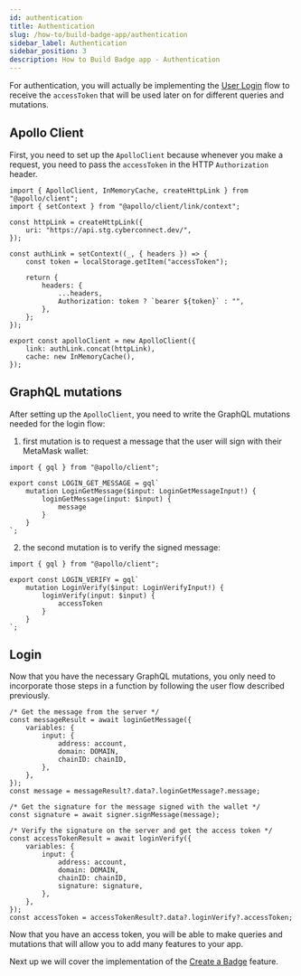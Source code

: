 ```yaml
---
id: authentication
title: Authentication
slug: /how-to/build-badge-app/authentication
sidebar_label: Authentication
sidebar_position: 3
description: How to Build Badge app - Authentication
---
```


For authentication, you will actually be implementing the [User Login](/guides/authentication/user-login) flow to receive the `accessToken` that will be used later on for different queries and mutations.

## Apollo Client

First, you need to set up the `ApolloClient` because whenever you make a request, you need to pass the `accessToken` in the HTTP `Authorization` header.

```tsx title="apollo/index.tsx"
import { ApolloClient, InMemoryCache, createHttpLink } from "@apollo/client";
import { setContext } from "@apollo/client/link/context";

const httpLink = createHttpLink({
    uri: "https://api.stg.cyberconnect.dev/",
});

const authLink = setContext((_, { headers }) => {
    const token = localStorage.getItem("accessToken");

    return {
        headers: {
            ...headers,
            Authorization: token ? `bearer ${token}` : "",
        },
    };
});

export const apolloClient = new ApolloClient({
    link: authLink.concat(httpLink),
    cache: new InMemoryCache(),
});
```

## GraphQL mutations

After setting up the `ApolloClient`, you need to write the GraphQL mutations needed for the login flow:

1. first mutation is to request a message that the user will sign with their MetaMask wallet:

```tsx title="graphql/LoginGetMessage.ts"
import { gql } from "@apollo/client";

export const LOGIN_GET_MESSAGE = gql`
    mutation LoginGetMessage($input: LoginGetMessageInput!) {
        loginGetMessage(input: $input) {
            message
        }
    }
`;
```

2. the second mutation is to verify the signed message:

```tsx title="graphql/LoginVerify.ts"
import { gql } from "@apollo/client";

export const LOGIN_VERIFY = gql`
    mutation LoginVerify($input: LoginVerifyInput!) {
        loginVerify(input: $input) {
            accessToken
        }
    }
`;
```

## Login

Now that you have the necessary GraphQL mutations, you only need to incorporate those steps in a function by following the user flow described previously.

```tsx title="components/SigninBtn.tsx"
/* Get the message from the server */
const messageResult = await loginGetMessage({
    variables: {
        input: {
            address: account,
            domain: DOMAIN,
            chainID: chainID,
        },
    },
});
const message = messageResult?.data?.loginGetMessage?.message;

/* Get the signature for the message signed with the wallet */
const signature = await signer.signMessage(message);

/* Verify the signature on the server and get the access token */
const accessTokenResult = await loginVerify({
    variables: {
        input: {
            address: account,
            domain: DOMAIN,
            chainID: chainID,
            signature: signature,
        },
    },
});
const accessToken = accessTokenResult?.data?.loginVerify?.accessToken;
```

Now that you have an access token, you will be able to make queries and mutations that will allow you to add many features to your app.

Next up we will cover the implementation of the [Create a Badge](/how-to/build-badge-app/create-a-badge) feature.
